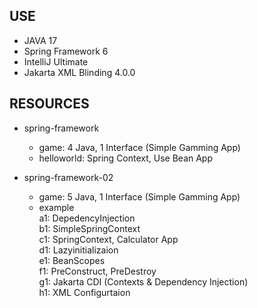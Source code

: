 USE
---
- JAVA 17
- Spring Framework 6
- IntelliJ Ultimate
- Jakarta XML Blinding 4.0.0

RESOURCES
---
- spring-framework
    - game: 4 Java, 1 Interface (Simple Gamming App)
    - helloworld: Spring Context, Use Bean App

- spring-framework-02
    - game: 5 Java, 1 Interface (Simple Gamming App)
    - example <br/>
        a1: DepedencyInjection <br/>
        b1: SimpleSpringContext <br/>
        c1: SpringContext, Calculator App <br/>
        d1: Lazyinitializaion <br/>
        e1: BeanScopes <br/>
        f1: PreConstruct, PreDestroy <br/>
        g1: Jakarta CDI (Contexts & Dependency Injection) <br/>
        h1: XML Configurtaion <br/> 

        
